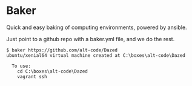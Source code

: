 # Baker

Quick and easy baking of computing environments, powered by ansible.

Just point to a github repo with a baker.yml file, and we do the rest.

```
$ baker https://github.com/alt-code/Dazed
ubuntu/xenial64 virtual machine created at C:\boxes\alt-code\Dazed

  To use:
    cd C:\boxes\alt-code\Dazed
    vagrant ssh
```
